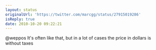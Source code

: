 ```yaml
---
layout: status
originalUrl: 'https://twitter.com/marcgg/status/27915019286'
isReply: true
date: 2010-10-20 09:22:21
---
```


@weppos It's often like that, but in a lot of cases the price in dollars is without taxes
